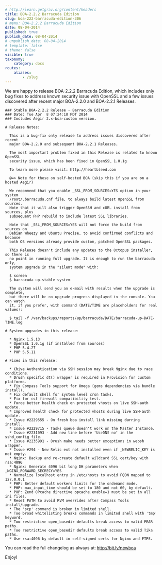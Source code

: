 ```yaml
---
# http://learn.getgrav.org/content/headers
title: BOA-2.2.2 Barracuda Edition
slug: boa-222-barracuda-edition-306
# menu: BOA-2.2.2 Barracuda Edition
date: 08-04-2014
published: true
publish_date: 08-04-2014
# unpublish_date: 08-04-2014
# template: false
# theme: false
visible: true
taxonomy:
    category: docs
routes:
    aliases:
        - /slug
---
```


 We are happy to release BOA-2.2.2 Barracuda Edition, which includes only bug fixes to address known security issue with OpenSSL and a few issues discovered after recent major BOA-2.2.0 and BOA-2.2.1 Releases.

 
    ### Stable BOA-2.2.2 Release - Barracuda Edition
    ### Date: Tue Apr  8 07:24:18 PDT 2014
    ### Includes Aegir 2.x-boa-custom version.
    
    # Release Notes:
    
      This is a bug-fix only release to address issues discovered after recent
      major BOA-2.2.0 and subsequent BOA-2.2.1 Releases.
    
      The most important problem fixed in this Release is related to known OpenSSL
      security issue, which has been fixed in OpenSSL 1.0.1g
    
      To learn more please visit: http://heartbleed.com
    
      @=> Note for those on self-hosted BOA (skip this if you are on a hosted Aegir)
    
      We recommend that you enable _SSL_FROM_SOURCES=YES option in your system
      /root/.barracuda.cnf file, to always build latest OpenSSL from sources.
      Note that it will also trigger OpenSSH and cURL install from sources, plus
      subsequent PHP rebuild to include latest SSL libraries.
    
      Note that _SSL_FROM_SOURCES=YES will not force the build from sources on
      Debian Wheezy and Ubuntu Precise, to avoid confirmed conflicts and because
      both OS versions already provide custom, patched OpenSSL packages.
    
      This Release doesn't include any updates to the Octopus installer, so there is
      no point in running full upgrade. It is enough to run the barracuda only,
      system upgrade in the "silent mode" with:
    
      $ screen
      $ barracuda up-stable system
    
      The system will send you an e-mail with results when the upgrade is complete,
      but there will be no upgrade progress displayed in the console. You can watch
      it, if you prefer, with command (DATE/TIME are placeholders for real values):
    
      $ tail -f /var/backups/reports/up/barracuda/DATE/barracuda-up-DATE-TIME.log
    
    # System upgrades in this release:
    
      * Nginx 1.5.13
      * OpenSSL 1.0.1g (if installed from sources)
      * PHP 5.4.27
      * PHP 5.5.11
    
    # Fixes in this release:
    
      * Chive Authentication via SSH session may break Nginx due to race conditions.
      * Drush specific dt() wrapper is required in Provision for custom platforms.
      * Fix Compass Tools support for Omega (gems dependencies via bundle install).
      * Fix default shell for system level cron tasks.
      * Fix for csf firewall compatibility test.
      * Force better health check on protected vhosts on live SSH-auth update.
      * Improved health check for protected vhosts during live SSH-auth update.
      * Issue #2229555 - On fresh boa install link missing durring install.
      * Issue #2229715 - Tasks queue doesn't work on the Master Instance.
      * Issue #2231093 - Add new line before 'UseDNS no' in the sshd_config file.
      * Issue #2235991 - Drush make needs better exceptions in websh wrapper.
      * Issue #294 - New Relic ext not installed even if _NEWRELIC_KEY is not empty.
      * Nginx: Backup and re-create default wildcard SSL cert/key with rsa:4096
      * Nginx: Generate 4096 bit long DH parameters when _NGINX_FORWARD_SECRECY=YES
      * Normalize localhost entry in /etc/hosts to avoid FQDN mapped to 127.0.0.1
      * PHP: Better default workers limits for the ondemand mode.
      * PHP: max_input_time should be set to 180 and not 60, by default.
      * PHP: Zend OPcache directive opcache.enable=1 must be set in all ini files.
      * Reset PATH to avoid RVM overrides after Compass Tools install/upgrade.
      * The 'scp' command is broken in limited shell.
      * Too broad whitelisting breaks commands in limited shell with 'tmp' keyword.
      * Too restrictive open_basedir defaults break access to valid PEAR paths.
      * Too restrictive open_basedir defaults break access to valid Tika paths.
      * Use rsa:4096 by default in self-signed certs for Nginx and FTPS.
    


 You can read the full changelog as always at: http://bit.ly/newboa

Enjoy!